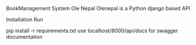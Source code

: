 BookManagement System Ole Nepal
Olenepal is a Python django based API

Installation
Run

pip install -r requirements.txt
use 
localhost/8000/api/docs 
for swagger documentation
